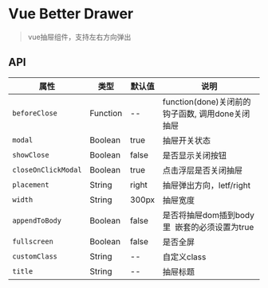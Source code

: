 # Vue Better Drawer
> vue抽屉组件，支持左右方向弹出

## API

| **属性** | **类型** | **默认值** | **说明** |
| --- | --- | --- | --- |
| `beforeClose` | Function | -- | function(done)关闭前的钩子函数, 调用done关闭抽屉 |
| `modal` | Boolean | true | 抽屉开关状态 |
| `showClose` | Boolean | false | 是否显示关闭按钮 |
| `closeOnClickModal` | Boolean | true | 点击浮层是否关闭抽屉 |
| `placement` | String | right | 抽屉弹出方向，letf/right |
| `width` | String | 300px | 抽屉宽度 |
| `appendToBody` | Boolean | false | 是否将抽屉dom插到body里  嵌套的必须设置为true |
| `fullscreen` | Boolean | false | 是否全屏 |
| `customClass` | String | -- |  自定义class |
| `title` | String | -- | 抽屉标题 |

